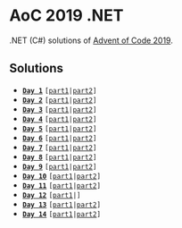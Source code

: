 # AoC 2019 .NET

.NET (C#) solutions of [Advent of Code 2019](https://adventofcode.com/2019).

## Solutions

* [**`Day 1`**](https://github.com/melanchall/aoc2019net/blob/master/Aoc2019Net/Days/Day1.cs) `[`[`part1`](https://github.com/melanchall/aoc2019net/blob/806adc6b5e53da2ddeab753d6e4968f0e0fd2e74/Aoc2019Net/Days/Day1.cs#L10)`|`[`part2`](https://github.com/melanchall/aoc2019net/blob/806adc6b5e53da2ddeab753d6e4968f0e0fd2e74/Aoc2019Net/Days/Day1.cs#L12)`]`
* [**`Day 2`**](https://github.com/melanchall/aoc2019net/blob/master/Aoc2019Net/Days/Day2.cs) `[`[`part1`](https://github.com/melanchall/aoc2019net/blob/806adc6b5e53da2ddeab753d6e4968f0e0fd2e74/Aoc2019Net/Days/Day2.cs#L9)`|`[`part2`](https://github.com/melanchall/aoc2019net/blob/806adc6b5e53da2ddeab753d6e4968f0e0fd2e74/Aoc2019Net/Days/Day2.cs#L11)`]`
* [**`Day 3`**](https://github.com/melanchall/aoc2019net/blob/master/Aoc2019Net/Days/Day3.cs) `[`[`part1`](https://github.com/melanchall/aoc2019net/blob/806adc6b5e53da2ddeab753d6e4968f0e0fd2e74/Aoc2019Net/Days/Day3.cs#L20)`|`[`part2`](https://github.com/melanchall/aoc2019net/blob/806adc6b5e53da2ddeab753d6e4968f0e0fd2e74/Aoc2019Net/Days/Day3.cs#L23)`]`
* [**`Day 4`**](https://github.com/melanchall/aoc2019net/blob/master/Aoc2019Net/Days/Day4.cs) `[`[`part1`](https://github.com/melanchall/aoc2019net/blob/806adc6b5e53da2ddeab753d6e4968f0e0fd2e74/Aoc2019Net/Days/Day4.cs#L7)`|`[`part2`](https://github.com/melanchall/aoc2019net/blob/806adc6b5e53da2ddeab753d6e4968f0e0fd2e74/Aoc2019Net/Days/Day4.cs#L9)`]`
* [**`Day 5`**](https://github.com/melanchall/aoc2019net/blob/master/Aoc2019Net/Days/Day5.cs) `[`[`part1`](https://github.com/melanchall/aoc2019net/blob/806adc6b5e53da2ddeab753d6e4968f0e0fd2e74/Aoc2019Net/Days/Day5.cs#L30)`|`[`part2`](https://github.com/melanchall/aoc2019net/blob/806adc6b5e53da2ddeab753d6e4968f0e0fd2e74/Aoc2019Net/Days/Day5.cs#L32)`]`
* [**`Day 6`**](https://github.com/melanchall/aoc2019net/blob/master/Aoc2019Net/Days/Day6.cs) `[`[`part1`](https://github.com/melanchall/aoc2019net/blob/d3f6b5a75ae65da4ff1c547afeb87f08e8bc072a/Aoc2019Net/Days/Day6.cs#L9)`|`[`part2`](https://github.com/melanchall/aoc2019net/blob/d3f6b5a75ae65da4ff1c547afeb87f08e8bc072a/Aoc2019Net/Days/Day6.cs#L26)`]`
* [**`Day 7`**](https://github.com/melanchall/aoc2019net/blob/master/Aoc2019Net/Days/Day7.cs) `[`[`part1`](https://github.com/melanchall/aoc2019net/blob/fcfb5d9c7277f111bc972348ff9c39a0d7f48807/Aoc2019Net/Days/Day7.cs#L28)`|`[`part2`](https://github.com/melanchall/aoc2019net/blob/fcfb5d9c7277f111bc972348ff9c39a0d7f48807/Aoc2019Net/Days/Day7.cs#L54)`]`
* [**`Day 8`**](https://github.com/melanchall/aoc2019net/blob/master/Aoc2019Net/Days/Day8.cs) `[`[`part1`](https://github.com/melanchall/aoc2019net/blob/25c3295991984783a18a9698862f3b465a64be5d/Aoc2019Net/Days/Day8.cs#L13)`|`[`part2`](https://github.com/melanchall/aoc2019net/blob/25c3295991984783a18a9698862f3b465a64be5d/Aoc2019Net/Days/Day8.cs#L20)`]`
* [**`Day 9`**](https://github.com/melanchall/aoc2019net/blob/master/Aoc2019Net/Days/Day9.cs) `[`[`part1`](https://github.com/melanchall/aoc2019net/blob/bb8fd5a639eb8a7cf1d7fd720c4b926eb73072ba/Aoc2019Net/Days/Day9.cs#L10)`|`[`part2`](https://github.com/melanchall/aoc2019net/blob/bb8fd5a639eb8a7cf1d7fd720c4b926eb73072ba/Aoc2019Net/Days/Day9.cs#L12)`]`
* [**`Day 10`**](https://github.com/melanchall/aoc2019net/blob/master/Aoc2019Net/Days/Day10.cs) `[`[`part1`](https://github.com/melanchall/aoc2019net/blob/1231b339ba600007316e17f51b272f9bddc1f28a/Aoc2019Net/Days/Day10.cs#L24)`|`[`part2`](https://github.com/melanchall/aoc2019net/blob/1231b339ba600007316e17f51b272f9bddc1f28a/Aoc2019Net/Days/Day10.cs#L30)`]`
* [**`Day 11`**](https://github.com/melanchall/aoc2019net/blob/master/Aoc2019Net/Days/Day11.cs) `[`[`part1`](https://github.com/melanchall/aoc2019net/blob/0d61c99700f297327a608795f4a7108d8aafab16/Aoc2019Net/Days/Day11.cs#L29)`|`[`part2`](https://github.com/melanchall/aoc2019net/blob/0d61c99700f297327a608795f4a7108d8aafab16/Aoc2019Net/Days/Day11.cs#L35)`]`
* [**`Day 12`**](https://github.com/melanchall/aoc2019net/blob/master/Aoc2019Net/Days/Day12.cs) `[`[`part1`](https://github.com/melanchall/aoc2019net/blob/3bb6609e08d29263d2948672843f82275b6575ed/Aoc2019Net/Days/Day12.cs#L14)`|]`
* [**`Day 13`**](https://github.com/melanchall/aoc2019net/blob/master/Aoc2019Net/Days/Day13.cs) `[`[`part1`](https://github.com/melanchall/aoc2019net/blob/2c4b271a0defdb596013679d7f8cf3e5c7da7054/Aoc2019Net/Days/Day13.cs#L20)`|`[`part2`](https://github.com/melanchall/aoc2019net/blob/2c4b271a0defdb596013679d7f8cf3e5c7da7054/Aoc2019Net/Days/Day13.cs#L31)`]`
* [**`Day 14`**](https://github.com/melanchall/aoc2019net/blob/master/Aoc2019Net/Days/Day14.cs) `[`[`part1`](https://github.com/melanchall/aoc2019net/blob/52b7b31dac6bc1a3c427c0d104744f9fa44416bf/Aoc2019Net/Days/Day14.cs#L31)`|`[`part2`](https://github.com/melanchall/aoc2019net/blob/52b7b31dac6bc1a3c427c0d104744f9fa44416bf/Aoc2019Net/Days/Day14.cs#L37)`]`
